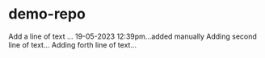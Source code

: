 # demo-repo
Add a line of text ... 19-05-2023 12:39pm...added manually
Adding second line of text...
Adding forth line of text...
